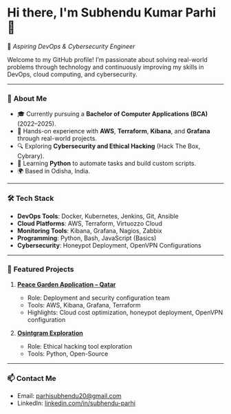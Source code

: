 # Hi there, I'm Subhendu Kumar Parhi 👋

🌟 *Aspiring DevOps & Cybersecurity Engineer*  

Welcome to my GitHub profile! I’m passionate about solving real-world problems through technology and continuously improving my skills in DevOps, cloud computing, and cybersecurity.  

---

### 🌱 **About Me**
- 🎓 Currently pursuing a **Bachelor of Computer Applications (BCA)** (2022–2025).  
- 🚀 Hands-on experience with **AWS**, **Terraform**, **Kibana**, and **Grafana** through real-world projects.  
- 🔍 Exploring **Cybersecurity and Ethical Hacking** (Hack The Box, Cybrary).  
- 📖 Learning **Python** to automate tasks and build custom scripts.  
- 🌍 Based in Odisha, India.

---

### 🛠 **Tech Stack**
- **DevOps Tools**: Docker, Kubernetes, Jenkins, Git, Ansible  
- **Cloud Platforms**: AWS, Terraform, Virtuozzo Cloud  
- **Monitoring Tools**: Kibana, Grafana, Nagios, Zabbix  
- **Programming**: Python, Bash, JavaScript (Basics)  
- **Cybersecurity**: Honeypot Deployment, OpenVPN Configurations  

---

### 🌟 **Featured Projects**
1. **[Peace Garden Application – Qatar](https://github.com/subhendu345/peace-garden-application)**  
   - Role: Deployment and security configuration team  
   - Tools: AWS, Kibana, Grafana, Terraform  
   - Highlights: Cloud cost optimization, honeypot deployment, OpenVPN configuration  

2. **[Osintgram Exploration](https://github.com/subhendu345/osintgram-ethical-hacking-tool)**  
   - Role: Ethical hacking tool exploration  
   - Tools: Python, Open-Source  

---

### 📫 **Contact Me**
- Email: [parhisubhendu20@gmail.com](mailto:parhisubhendu20@gmail.com)  
- LinkedIn: [linkedin.com/in/subhendu-parhi](https://www.linkedin.com/in/subhendu-parhi)
